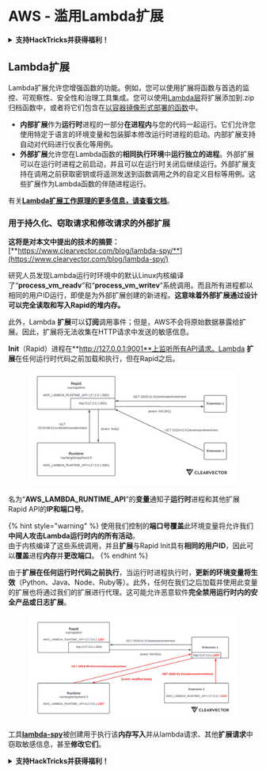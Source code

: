 # AWS - 滥用Lambda扩展

<details>

<summary><strong>支持HackTricks并获得福利！</strong></summary>

* 如果您想在HackTricks中看到您的公司广告，或者如果您想访问PEASS的最新版本或下载PDF版的HackTricks，请查看[**订阅计划**](https://github.com/sponsors/carlospolop)！
* 获取[**官方PEASS和HackTricks周边产品**](https://peass.creator-spring.com)
* 发现[**PEASS家族**](https://opensea.io/collection/the-peass-family)，我们的独家[**NFT**](https://opensea.io/collection/the-peass-family)收藏品
* **加入** 💬 [**Discord群组**](https://discord.gg/hRep4RUj7f) 或 [**Telegram群组**](https://t.me/peass) 或 **关注**我在**Twitter**上的🐦 [**@carlospolopm**](https://twitter.com/carlospolopm)**。**
* **通过向** [**HackTricks**](https://github.com/carlospolop/hacktricks) **和** [**HackTricks Cloud**](https://github.com/carlospolop/hacktricks-cloud) **github仓库提交PR来分享您的黑客技巧。**

</details>

## Lambda扩展

Lambda扩展允许您增强函数的功能。例如，您可以使用扩展将函数与首选的监控、可观察性、安全性和治理工具集成。您可以使用[Lambda层](https://docs.aws.amazon.com/lambda/latest/dg/configuration-layers.html)将扩展添加到.zip归档函数中，或者将它们包含在[以容器镜像形式部署的函数](https://aws.amazon.com/blogs/compute/working-with-lambda-layers-and-extensions-in-container-images/)中。

* **内部扩展**作为**运行时**进程的一部分**在进程内**与您的代码一起运行。它们允许您使用特定于语言的环境变量和包装脚本修改运行时进程的启动。内部扩展支持自动对代码进行仪表化等用例。
* **外部扩展**允许您在Lambda函数的**相同执行环境**中**运行独立的进程**。外部扩展可以在运行时进程之前启动，并且可以在运行时关闭后继续运行。外部扩展支持在调用之前获取密钥或将遥测发送到函数调用之外的自定义目标等用例。这些扩展作为Lambda函数的伴随进程运行。

有关[**Lambda扩展工作原理的更多信息，请查看文档**](https://docs.aws.amazon.com/lambda/latest/dg/runtimes-extensions-api.html)。

### 用于持久化、窃取请求和修改请求的外部扩展

**这将是对本文中提出的技术的摘要：**[**https://www.clearvector.com/blog/lambda-spy/**](https://www.clearvector.com/blog/lambda-spy/)

研究人员发现Lambda运行时环境中的默认Linux内核编译了“**process\_vm\_readv**”和“**process\_vm\_writev**”系统调用。而且所有进程都以相同的用户ID运行，即使是为外部扩展创建的新进程。**这意味着外部扩展通过设计可以完全读取和写入Rapid的堆内存。**

此外，Lambda **扩展**可以**订阅**调用事件；但是，AWS不会将原始数据暴露给扩展。因此，扩展将无法收集在HTTP请求中发送的敏感信息。

**Init**（Rapid）进程在**http://127.0.0.1:9001**上监听所有API请求。Lambda **扩展**在任何运行时代码之前加载和执行，但在Rapid之后。

<figure><img src="../../../../.gitbook/assets/image (90).png" alt=""><figcaption></figcaption></figure>

名为“**AWS\_LAMBDA\_RUNTIME\_API**”的**变量**通知子**运行时**进程和其他扩展Rapid API的**IP和端口号**。

{% hint style="warning" %}
使用我们控制的**端口号覆盖**此环境变量将允许我们**中间人攻击Lambda运行时内的所有活动**。\
由于内核编译了这些系统调用，并且**扩展**与Rapid Init具有**相同的用户ID**，因此可以**覆盖**进程**内存**并**更改端口**。
{% endhint %}

由于**扩展在任何运行时代码之前执行**，当运行时进程执行时，**更新的环境变量将生效**（Python、Java、Node、Ruby等）。此外，任何在我们之后加载并使用此变量的扩展也将通过我们的扩展进行代理。这可能允许恶意软件**完全禁用运行时内的安全产品或日志扩展**。

<figure><img src="../../../../.gitbook/assets/image (3) (4).png" alt=""><figcaption></figcaption></figure>

工具[**lambda-spy**](https://github.com/clearvector/lambda-spy)被创建用于执行该**内存写入**并从lambda请求、其他**扩展请求**中窃取敏感信息，甚至**修改它们**。

<details>

<summary><strong>支持HackTricks并获得福利！</strong></summary>

* 如果您想在HackTricks中看到您的公司广告，或者如果您想访问PEASS的最新版本或下载PDF版的HackTricks，请查看[**订阅计划**](https://github.com/sponsors/carlospolop)！
* 获取[**官方PEASS和HackTricks周边产品**](https://peass.creator-spring.com)
* 发现[**PEASS家族**](https://opensea.io/collection/the-peass-family)，我们的独家[**NFT**](https://opensea.io/collection/the-peass-family)收藏品
* **加入** 💬 [**Discord群组**](https://discord.gg/hRep4RUj7f) 或 [**Telegram群组**](https://t.me/peass) 或 **关注**我在**Twitter**上的🐦 [**@carlospolopm**](https://twitter.com/carlospolopm)**。**
* **通过向** [**HackTricks**](https://github.com/carlospolop/hacktricks) **和** [**HackTricks Cloud**](https://github.com/carlospolop/hacktricks-cloud) **github仓库提交PR来分享您的黑客技巧。**

</details>
